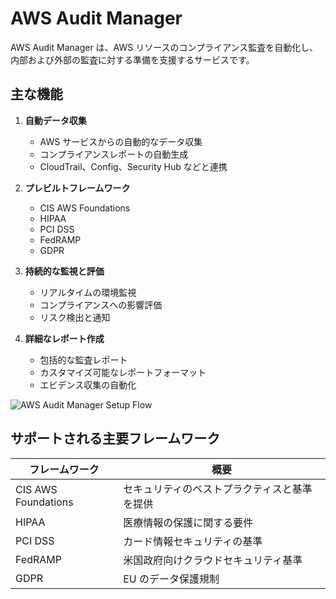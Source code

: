 # AWS Audit Manager

AWS Audit Manager は、AWS リソースのコンプライアンス監査を自動化し、内部および外部の監査に対する準備を支援するサービスです。

## 主な機能

1. **自動データ収集**

   - AWS サービスからの自動的なデータ収集
   - コンプライアンスレポートの自動生成
   - CloudTrail、Config、Security Hub などと連携

2. **プレビルトフレームワーク**

   - CIS AWS Foundations
   - HIPAA
   - PCI DSS
   - FedRAMP
   - GDPR

3. **持続的な監視と評価**

   - リアルタイムの環境監視
   - コンプライアンスへの影響評価
   - リスク検出と通知

4. **詳細なレポート作成**
   - 包括的な監査レポート
   - カスタマイズ可能なレポートフォーマット
   - エビデンス収集の自動化

![AWS Audit Manager Setup Flow](/image/security-identity&compliance/compliance/fixed-svg.svg)

## サポートされる主要フレームワーク

| フレームワーク      | 概要                                         |
| ------------------- | -------------------------------------------- |
| CIS AWS Foundations | セキュリティのベストプラクティスと基準を提供 |
| HIPAA               | 医療情報の保護に関する要件                   |
| PCI DSS             | カード情報セキュリティの基準                 |
| FedRAMP             | 米国政府向けクラウドセキュリティ基準         |
| GDPR                | EU のデータ保護規制                          |
